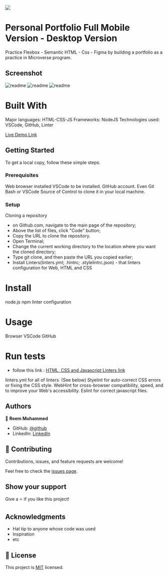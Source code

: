![](https://img.shields.io/badge/Microverse-blueviolet)

# Personal Portfolio Full Mobile Version - Desktop Version

Practice Flexbox - Semantic HTML - Css - Figma by building a portfolio as a practice in Microverse program.

## Screenshot

![readme](./images/screenshoots/mobile-version-1.png)
![readme](./images/screenshoots/mobile-version-2.png)
![readme](./images/screenshoots/mobile-version-3.png)

# Built With

Major languages: HTML-CSS-JS
Frameworks: NodeJS
Technologies used: VSCode, GitHub, Linter

[Live Demo Link](https://reemmohamedabdelfatah.github.io/Portfolio-Reem/)

## Getting Started
To get a local copy, follow these simple steps.

### Prerequisites
Web browser installed
VSCode to be installed.
GitHub account.
Even Git Bash or VSCode Source of Control to clone it in your local machine.

### Setup
Cloning a repository
* on Github.com, navigate to the main page of the repository;
* Above the list of files, click "Code" button; 
* Copy the URL to clone the repository.
* Open Terminal;
* Change the current working directory to the location where you want the cloned directory; 
* Type git clone, and then paste the URL you copied earlier; 
* Install Linters(linters.yml; .hintrc; .stylelintrc.json) - that linters configuration for Web, HTML and CSS

# Install

node.js
npm
linter configuration

# Usage

Browser
VSCode
GitHub

# Run tests

- follow this link :
 [HTML, CSS and Javascript Linters link]( https://github.com/microverseinc/linters-config/tree/master/html-css-js)

linters.yml for all of linters. (See below)
Styelint for auto-correct CSS errors or fixing the CSS style.
WebHint for cross-browser compatibility, speed, and to improve your Web's accessibility.
Eslint for correct javascript files.

## Authors

👤 **Reem Muhammed**

- GitHub: [@github](https://github.com/ReemMohamedAbdelfatah)
- LinkedIn: [LinkedIn](https://www.linkedin.com/in/reem-abd-el-fatah-a07543116)

## 🤝 Contributing

Contributions, issues, and feature requests are welcome!

Feel free to check the [issues page](../../issues/).

## Show your support

Give a ⭐️ if you like this project!

## Acknowledgments

- Hat tip to anyone whose code was used
- Inspiration
- etc

## 📝 License

This project is [MIT](./LICENSE) licensed.
